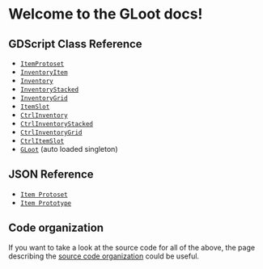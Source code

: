 # Welcome to the GLoot docs!

## GDScript Class Reference

* [`ItemProtoset`](./item_protoset.md)
* [`InventoryItem`](./inventory_item.md)
* [`Inventory`](./inventory.md)
* [`InventoryStacked`](./inventory_stacked.md)
* [`InventoryGrid`](./inventory_grid.md)
* [`ItemSlot`](./item_slot.md)
* [`CtrlInventory`](./ctrl_inventory.md)
* [`CtrlInventoryStacked`](./ctrl_inventory_stacked.md)
* [`CtrlInventoryGrid`](./ctrl_inventory_grid.md)
* [`CtrlItemSlot`](./ctrl_item_slot.md)
* [`GLoot`](./gloot.md) (auto loaded singleton)

## JSON Reference

* [`Item Protoset`](./json_item_protoset.md)
* [`Item Prototype`](./json_item_prototype.md)

## Code organization

If you want to take a look at the source code for all of the above, the page describing the [source code organization](./code_organization.md) could be useful.